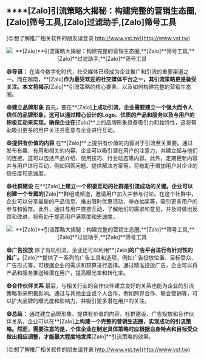 ## ****[Zalo]**引流策略大揭秘：构建完整的营销生态圈,**[Zalo]**筛号工具,**[Zalo]**过滤助手,**[Zalo]**筛号工具**

[😍想了解推广相关软件的朋友请登录 http://www.vst.tw](http://www.vst.tw)

 <center><img src="https://vst.tw/MP4/tuiguang/png/6.png" alt="**[Zalo]**引流策略大揭秘：构建完整的营销生态圈,**[Zalo]**筛号工具,**[Zalo]**过滤助手,**[Zalo]**筛号工具"></center>

**😄导语：**
在当今数字化时代，社交媒体已经成为企业推广和引流的重要渠道之一。而在越南，**[Zalo]**作为最受欢迎的社交媒体平台之一，其引流策略更是备受关注。本文将揭示**[Zalo]**引流策略的核心要素，以及如何构建完整的营销生态圈。

**😄建立品牌形象**
首先，要在**[Zalo]**上成功引流，企业需要建立一个强大而令人信任的品牌形象。这可以通过精心设计的Logo、优质的产品和服务以及与用户的积极互动来实现。确保企业在**[Zalo]**上的品牌形象具备吸引力和独特性，这将帮助吸引更多的用户关注并愿意与企业进行互动。

**😄提供有价值的内容**
在**[Zalo]**上提供有价值的内容对于引流至关重要。通过发布有趣、有用和相关的内容，企业可以吸引潜在用户的注意力，并建立起与他们的连接。这可以包括产品介绍、使用技巧、行业动态等内容。此外，定期更新内容并与用户进行互动，例如回答问题、提供解决方案等，将有助于增加用户对企业的信任度和忠诚度。

**😄社群建设**
在**[Zalo]**上建立一个积极互动的社群是引流成功的关键。企业可以创建一个专属的**[Zalo]**群组或频道，邀请用户加入并参与讨论。在这个社群中，企业可以分享最新的产品信息、推出限时优惠活动、举办抽奖等，吸引更多用户的参与和留存。此外，通过与用户直接互动，了解他们的需求和意见，并及时做出反馈和改进，将有助于提高用户满意度和忠诚度。

 <center><img src="https://vst.tw/MP4/tuiguang/png/2.png" alt="**[Zalo]**引流策略大揭秘：构建完整的营销生态圈,**[Zalo]**筛号工具,**[Zalo]**过滤助手,**[Zalo]**筛号工具"></center>

**😄广告投放**
除了有机引流，企业还可以利用**[Zalo]**的广告平台进行有针对性的推广。**[Zalo]**提供了一系列的广告工具和选项，例如广告投放位置、目标受众、广告形式等，可根据企业的需求和预算进行选择。通过精准投放广告，企业可以将产品和服务推送给潜在用户，提高曝光率和转化率。

**😄合作伙伴关系**
最后，与相关行业的合作伙伴建立良好的关系也能为企业的引流策略带来积极影响。通过与其他企业或个人合作，例如跨界合作、联合营销等，可以扩大品牌的曝光度和影响力，并吸引更多潜在用户的关注。

**😄总结：**
通过建立品牌形象、提供有价值的内容、社群建设、广告投放和合作伙伴关系，企业可以在**[Zalo]**上构建一个完整的营销生态圈，实现成功的引流策略。然而，需要注意的是，个体企业在制定具体策略时应根据自身特点和目标受众做出相应调整，才能最大程度地发挥**[Zalo]**引流策略的效果。

[😍想了解推广相关软件的朋友请登录 http://www.vst.tw](http://www.vst.tw)



